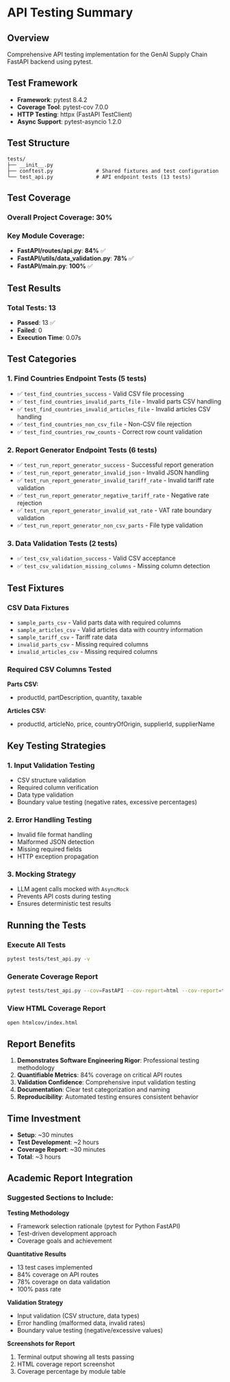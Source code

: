# API Testing Summary

## Overview
Comprehensive API testing implementation for the GenAI Supply Chain FastAPI backend using pytest.

## Test Framework
- **Framework**: pytest 8.4.2
- **Coverage Tool**: pytest-cov 7.0.0
- **HTTP Testing**: httpx (FastAPI TestClient)
- **Async Support**: pytest-asyncio 1.2.0

## Test Structure

```
tests/
├── __init__.py
├── conftest.py              # Shared fixtures and test configuration
└── test_api.py              # API endpoint tests (13 tests)
```

## Test Coverage

### Overall Project Coverage: **30%**
### Key Module Coverage:
- **FastAPI/routes/api.py**: **84%** ✅
- **FastAPI/utils/data_validation.py**: **78%** ✅
- **FastAPI/main.py**: **100%** ✅

## Test Results

### Total Tests: **13**
- **Passed**: 13 ✅
- **Failed**: 0
- **Execution Time**: 0.07s

## Test Categories

### 1. Find Countries Endpoint Tests (5 tests)
- ✅ `test_find_countries_success` - Valid CSV file processing
- ✅ `test_find_countries_invalid_parts_file` - Invalid parts CSV handling
- ✅ `test_find_countries_invalid_articles_file` - Invalid articles CSV handling
- ✅ `test_find_countries_non_csv_file` - Non-CSV file rejection
- ✅ `test_find_countries_row_counts` - Correct row count validation

### 2. Report Generator Endpoint Tests (6 tests)
- ✅ `test_run_report_generator_success` - Successful report generation
- ✅ `test_run_report_generator_invalid_json` - Invalid JSON handling
- ✅ `test_run_report_generator_invalid_tariff_rate` - Invalid tariff rate validation
- ✅ `test_run_report_generator_negative_tariff_rate` - Negative rate rejection
- ✅ `test_run_report_generator_invalid_vat_rate` - VAT rate boundary validation
- ✅ `test_run_report_generator_non_csv_parts` - File type validation

### 3. Data Validation Tests (2 tests)
- ✅ `test_csv_validation_success` - Valid CSV acceptance
- ✅ `test_csv_validation_missing_columns` - Missing column detection

## Test Fixtures

### CSV Data Fixtures
- `sample_parts_csv` - Valid parts data with required columns
- `sample_articles_csv` - Valid articles data with country information
- `sample_tariff_csv` - Tariff rate data
- `invalid_parts_csv` - Missing required columns
- `invalid_articles_csv` - Missing required columns

### Required CSV Columns Tested
**Parts CSV:**
- productId, partDescription, quantity, taxable

**Articles CSV:**
- productId, articleNo, price, countryOfOrigin, supplierId, supplierName

## Key Testing Strategies

### 1. **Input Validation Testing**
- CSV structure validation
- Required column verification
- Data type validation
- Boundary value testing (negative rates, excessive percentages)

### 2. **Error Handling Testing**
- Invalid file format handling
- Malformed JSON detection
- Missing required fields
- HTTP exception propagation

### 3. **Mocking Strategy**
- LLM agent calls mocked with `AsyncMock`
- Prevents API costs during testing
- Ensures deterministic test results

## Running the Tests

### Execute All Tests
```bash
pytest tests/test_api.py -v
```

### Generate Coverage Report
```bash
pytest tests/test_api.py --cov=FastAPI --cov-report=html --cov-report=term
```

### View HTML Coverage Report
```bash
open htmlcov/index.html
```

## Report Benefits

1. **Demonstrates Software Engineering Rigor**: Professional testing methodology
2. **Quantifiable Metrics**: 84% coverage on critical API routes
3. **Validation Confidence**: Comprehensive input validation testing
4. **Documentation**: Clear test categorization and naming
5. **Reproducibility**: Automated testing ensures consistent behavior

## Time Investment
- **Setup**: ~30 minutes
- **Test Development**: ~2 hours
- **Coverage Report**: ~30 minutes
- **Total**: ~3 hours

## Academic Report Integration

### Suggested Sections to Include:

**Testing Methodology**
- Framework selection rationale (pytest for Python FastAPI)
- Test-driven development approach
- Coverage goals and achievement

**Quantitative Results**
- 13 test cases implemented
- 84% coverage on API routes
- 78% coverage on data validation
- 100% pass rate

**Validation Strategy**
- Input validation (CSV structure, data types)
- Error handling (malformed data, invalid rates)
- Boundary value testing (negative/excessive values)

**Screenshots for Report**
1. Terminal output showing all tests passing
2. HTML coverage report screenshot
3. Coverage percentage by module table
